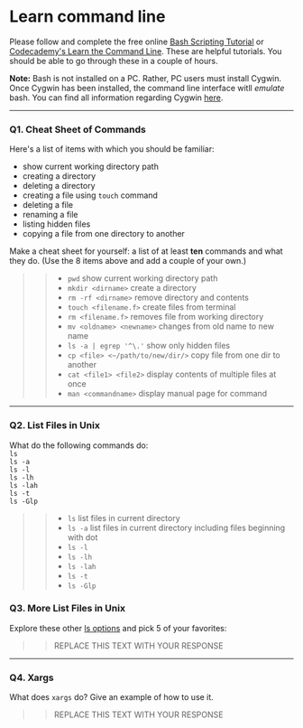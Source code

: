 # Learn command line

Please follow and complete the free online [Bash Scripting Tutorial](https://ryanstutorials.net/bash-scripting-tutorial/) or [Codecademy's Learn the Command Line](https://www.codecademy.com/learn/learn-the-command-line). These are helpful tutorials. You should be able to go through these in a couple of hours.

**Note:** Bash is not installed on a PC. Rather, PC users must install Cygwin. Once Cygwin has been installed, the command line interface witll _emulate_ bash. You can find all information regarding Cygwin [here](https://www.cygwin.com/).

---

### Q1.  Cheat Sheet of Commands  

Here's a list of items with which you should be familiar:  
* show current working directory path
* creating a directory
* deleting a directory
* creating a file using `touch` command
* deleting a file
* renaming a file
* listing hidden files
* copying a file from one directory to another

Make a cheat sheet for yourself: a list of at least **ten** commands and what they do.  (Use the 8 items above and add a couple of your own.)  

> > - `pwd` show current working directory path
> > -  `mkdir <dirname>` create a directory
> > -  `rm -rf <dirname>` remove directory and contents
> > -  `touch <filename.f>` create files from terminal
> > -  `rm <filename.f>` removes file from working directory
> > -  `mv <oldname> <newname>` changes from old name to new name
> > -  `ls -a | egrep '^\.'` show only hidden files 
> > -  `cp <file> <~/path/to/new/dir/>` copy file from one dir to another
> > -  `cat <file1> <file2>` display contents of multiple files at once	
> > -  `man <commandname>` display manual page for command	
---

### Q2.  List Files in Unix   

What do the following commands do:  
`ls`  
`ls -a`  
`ls -l`  
`ls -lh`  
`ls -lah`  
`ls -t`  
`ls -Glp`  

> > - `ls` list files in current directory
> > - `ls -a` list files in current directory including files beginning with dot
> > - `ls -l` 
> > - `ls -lh`
> > - `ls -lah` 
> > - `ls -t`
> > - `ls -Glp`
 
### Q3.  More List Files in Unix  

Explore these other [ls options](http://www.techonthenet.com/unix/basic/ls.php) and pick 5 of your favorites:

> > REPLACE THIS TEXT WITH YOUR RESPONSE

---

### Q4.  Xargs   

What does `xargs` do? Give an example of how to use it.

> > REPLACE THIS TEXT WITH YOUR RESPONSE

 

